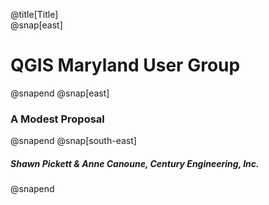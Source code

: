 @title[Title]
<br>
@snap[east]
<h1>QGIS Maryland User Group</h1>
@snapend
@snap[east]
<h3>A Modest Proposal</h3>
@snapend
@snap[south-east]
<h5>Shawn Pickett & Anne Canoune, Century Engineering, Inc.</h5>
@snapend
